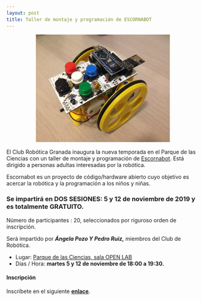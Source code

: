 ```yaml
---
layout: post
title: Taller de montaje y programación de ESCORNABOT
---
```


<p align="center" >
<img src="/images/escornabot.jpg" width="350" height="280"/>



</p>

El Club Robótica Granada inaugura la nueva temporada en el Parque de las Ciencias con un taller de montaje y programación de [Escornabot](https://escornabot.com/web/es/what). Está dirigido a personas adultas interesadas por la robótica.



Escornabot es un proyecto de código/hardware abierto cuyo objetivo es acercar la robótica y la programación a los niños y niñas.

### Se impartirá en DOS SESIONES: 5 y 12 de noviembre de 2019 y es  totalmente GRATUITO.




Número de participantes : 20,  seleccionados por riguroso orden de inscripción.





Será impartido por ***Ángela Pozo Y Pedro Ruiz,***  miembros del Club de Robótica.






* Lugar: [Parque de las Ciencias, sala OPEN LAB](https://goo.gl/maps/aQC1afhE8HR9uaVx8)
* Días / Hora: **martes 5 y 12 de noviembre de 18:00 a 19:30.**




#### Inscripción ####
Inscríbete en el siguiente [**enlace**](https://forms.gle/1vbxMWRZY5rRwrSV9).
